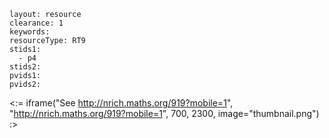 ````
layout: resource
clearance: 1
keywords:
resourceType: RT9
stids1: 
  - p4
stids2:
pvids1:
pvids2:

````

<:= iframe("See http://nrich.maths.org/919?mobile=1", "http://nrich.maths.org/919?mobile=1", 700, 2300, image="thumbnail.png") :>

